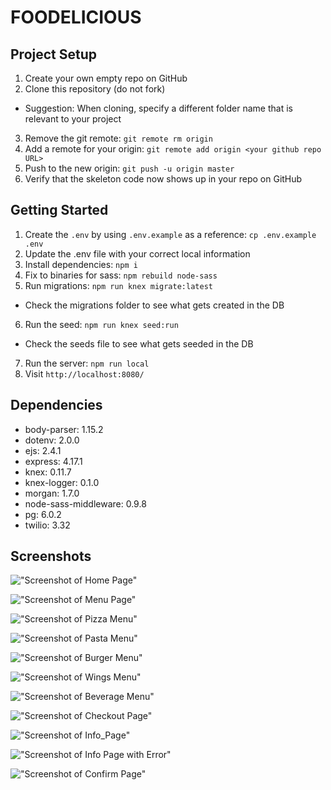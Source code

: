 # FOODELICIOUS

## Project Setup

1. Create your own empty repo on GitHub
2. Clone this repository (do not fork)
  - Suggestion: When cloning, specify a different folder name that is relevant to your project
3. Remove the git remote: `git remote rm origin`
4. Add a remote for your origin: `git remote add origin <your github repo URL>`
5. Push to the new origin: `git push -u origin master`
6. Verify that the skeleton code now shows up in your repo on GitHub

## Getting Started

1. Create the `.env` by using `.env.example` as a reference: `cp .env.example .env`
2. Update the .env file with your correct local information
3. Install dependencies: `npm i`
4. Fix to binaries for sass: `npm rebuild node-sass`
5. Run migrations: `npm run knex migrate:latest`
  - Check the migrations folder to see what gets created in the DB
6. Run the seed: `npm run knex seed:run`
  - Check the seeds file to see what gets seeded in the DB
7. Run the server: `npm run local`
8. Visit `http://localhost:8080/`

## Dependencies
- body-parser: 1.15.2
- dotenv: 2.0.0
- ejs: 2.4.1
- express: 4.17.1
- knex: 0.11.7
- knex-logger: 0.1.0
- morgan: 1.7.0
- node-sass-middleware: 0.9.8
- pg: 6.0.2
- twilio: 3.32

## Screenshots
!["Screenshot of Home Page"](https://github.com/JingfZhang/midterm-project-food/blob/master/docs/Home_page.png)

!["Screenshot of Menu Page"](https://github.com/JingfZhang/midterm-project-food/blob/master/docs/Menu_main.png)

!["Screenshot of Pizza Menu"](https://github.com/JingfZhang/midterm-project-food/blob/master/docs/Menu_pizza.png)

!["Screenshot of Pasta Menu"](https://github.com/JingfZhang/midterm-project-food/blob/master/docs/Menu_pasta.png)

!["Screenshot of Burger Menu"](https://github.com/JingfZhang/midterm-project-food/blob/master/docs/Menu_burger.png)

!["Screenshot of Wings Menu"](https://github.com/JingfZhang/midterm-project-food/blob/master/docs/Menu_wings.png)

!["Screenshot of Beverage Menu"](https://github.com/JingfZhang/midterm-project-food/blob/master/docs/Menu_beverage.png)

!["Screenshot of Checkout Page"](https://github.com/JingfZhang/midterm-project-food/blob/master/docs/Checkout_page.png)

!["Screenshot of Info_Page"](https://github.com/JingfZhang/midterm-project-food/blob/master/docs/Info_page.png)

!["Screenshot of Info Page with Error"](https://github.com/JingfZhang/midterm-project-food/blob/master/docs/Info_error.png)

!["Screenshot of Confirm Page"](https://github.com/JingfZhang/midterm-project-food/blob/master/docs/Confirm_page.png)
